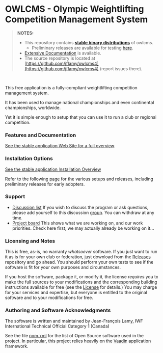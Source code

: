 # OWLCMS - Olympic Weightlifting Competition Management System 

> **NOTES:**
>   - This repository contains **[stable binary distributions](https://github.com/owlcms/owlcms4/releases)** of owlcms.
>     - Preliminary releases are available for testing [here](https://github.com/owlcms/owlcms4-prerelease).<br>
>   - [Extensive Documentation](https://owlcms.github.io/owlcms4/#) is available.
>   - The source repository is located at [https://github.com/jflamy/owlcms4](https://github.com/jflamy/owlcms4) (report issues there).
<br />

This free application is a fully-compliant weightlifting competition management system. 

It has been used to manage national championships and even continental championships, worldwide.

Yet it is simple enough to setup that you can use it to run a club or regional competition.

### Features and Documentation

<u>See the stable application [Web Site](https://owlcms.github.io/owlcms4/#) for a full overview</u>.  

### Installation Options
<u>See the stable application [Installation Overview](https://owlcms.github.io/owlcms4/#/InstallationOverview)</u>  

Refer to the following [page](Releases.md) for the various setups and releases, including preliminary releases for early adopters.

### Support

- [Discussion list](https://groups.google.com/forum/#!forum/owlcms)  If you wish to discuss the program or ask questions, please add yourself to this discussion [group](https://groups.google.com/forum/#!forum/owlcms).  You can withdraw at any time.
- [Project board](https://github.com/jflamy/owlcms4/projects/1) This shows what we are working on, and our work priorities.  Check here first, we may actually already be working on it...

### Licensing and Notes

This is free, as-is, no warranty *whatsoever* software. If you just want to run it as is for your own club or federation, just download from the [Releases](https://github.com/owlcms/owlcms4/releases) repository and go ahead. You should perform your own tests to see if the software is fit for your own purposes and circumstances.

If you host the software, package it, or modify it, the license *requires* you to make the full sources to your modifications and the corresponding building instructions available for free (see the [License](https://github.com/owlcms/owlcms4/blob/master/LICENSE.txt) for details.)  You may charge for your services and expertise, but everyone is entitled to the original software and to your modifications for free.

### Authoring and Software Acknowledgments

The software is written and maintained by Jean-François Lamy, IWF International Technical Official Category 1 (Canada)

See the file [pom.xml](pom.xml) for the list of Open Source software used in the project.  In particular, this project relies heavily on the [Vaadin](https://vaadin.com) application framework.
